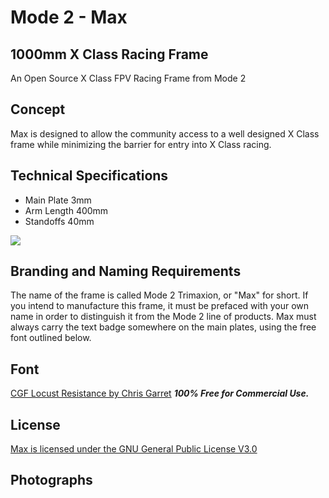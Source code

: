# Mode 2 - Max #

## 1000mm X Class Racing Frame ##
An Open Source X Class FPV Racing Frame from Mode 2




## Concept ##
Max is designed to allow the community access to a well designed X Class frame while minimizing the barrier for entry into X Class racing.



## Technical Specifications ##


- Main Plate 3mm
- Arm Length 400mm
- Standoffs 40mm


![](https://camo.githubusercontent.com/3b2b36f25628893ada6198e52d25e821332e1a4a/68747470733a2f2f692e696d6775722e636f6d2f7075726f4532442e6a7067)


## Branding and Naming Requirements ##

The name of the frame is called Mode 2 Trimaxion, or "Max" for short. If you intend to manufacture this frame, it must be prefaced with your own name in order to distinguish it from the Mode 2 line of products.  Max must always carry the text badge somewhere on the main plates, using the free font outlined below.



## Font ##
[CGF Locust Resistance by Chris Garret](thttps://www.dafont.com/cgf-locust-resistance.font)
***100% Free for Commercial Use.***


## License ##
[Max is licensed under the GNU General Public License V3.0](https://www.gnu.org/licenses/gpl-3.0.en.html)

## Photographs ##

